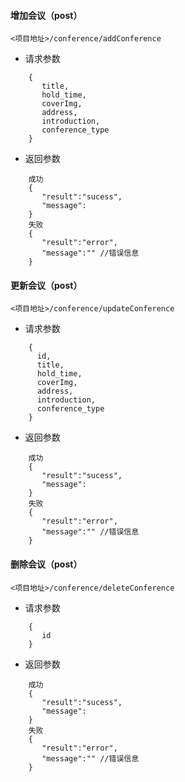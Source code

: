 #### 增加会议（post）
```
<项目地址>/conference/addConference
```
- 请求参数
```
    {
       title,
       hold_time,
       coverImg,
       address,
       introduction,
       conference_type
    }
```
- 返回参数
```
    成功
    {
       "result":"sucess",
       "message":
    }
    失败
    {
       "result":"error",
       "message":"" //错误信息
    }      
```
#### 更新会议（post）
```
<项目地址>/conference/updateConference
```
- 请求参数
```
    {
      id,
      title,
      hold_time,
      coverImg,
      address,
      introduction,
      conference_type
    }
```
- 返回参数
```
    成功
    {
       "result":"sucess",
       "message":
    }
    失败
    {
       "result":"error",
       "message":"" //错误信息
    }      
```
#### 删除会议（post）
```
<项目地址>/conference/deleteConference
```
- 请求参数
```
    {
       id
    }
```
- 返回参数
```
    成功
    {
       "result":"sucess",
       "message":
    }
    失败
    {
       "result":"error",
       "message":"" //错误信息
    }      
```